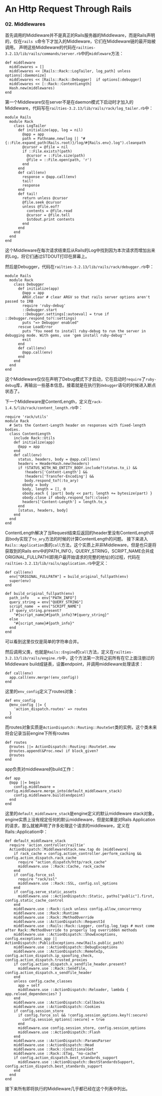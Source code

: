 # An Http Request Through Rails

### 02. Middlewares

首先调用的Middleware并不是真正的Rails服务器的Middleware，而是Rails声明的，仅在`rails s`命令下才加入的Middleware，它们在Middleware链的最开始被调用。
声明这些Middleware的代码在`railties-3.2.13/lib/rails/commands/server.rb`中的`middleware`方法：

```
def middleware
  middlewares = []
  middlewares << [Rails::Rack::LogTailer, log_path] unless options[:daemonize]
  middlewares << [Rails::Rack::Debugger]  if options[:debugger]
  middlewares << [::Rack::ContentLength]
  Hash.new(middlewares)
end
```
第一个Middleware仅在server不是在daemon模式下启动时才加入的Middleware，代码写在`railties-3.2.13/lib/rails/rack/log_tailer.rb`中：

```
module Rails
  module Rack
    class LogTailer
      def initialize(app, log = nil)
        @app = app
        path = Pathname.new(log || "#{::File.expand_path(Rails.root)}/log/#{Rails.env}.log").cleanpath
        @cursor = @file = nil
        if ::File.exists?(path)
          @cursor = ::File.size(path)
          @file = ::File.open(path, 'r')
        end
      end
      def call(env)
        response = @app.call(env)
        tail!
        response
      end
      def tail!
        return unless @cursor
        @file.seek @cursor
        unless @file.eof?
          contents = @file.read
          @cursor = @file.tell
          $stdout.print contents
        end
      end
    end
  end
end
```
这个Middleware在每次请求结束后从Rails的Log中找到因为本次请求而增加出来的Log，将它们通过STDOUT打印在屏幕上。

然后是Debugger，代码在`railties-3.2.13/lib/rails/rack/debugger.rb`中：

```
module Rails
  module Rack
    class Debugger
      def initialize(app)
        @app = app
        ARGV.clear # clear ARGV so that rails server options aren't passed to IRB
        require 'ruby-debug'
        ::Debugger.start
        ::Debugger.settings[:autoeval] = true if ::Debugger.respond_to?(:settings)
        puts "=> Debugger enabled"
      rescue LoadError
        puts "You need to install ruby-debug to run the server in debugging mode. With gems, use 'gem install ruby-debug'"
        exit
      end
      def call(env)
        @app.call(env)
      end
    end
  end
end
```
这个Middleware仅仅在声明了Debug模式下才启动，它在启动时`require`了`ruby-debug`库，再输出一些基本信息。接着就是在执行到`debugger`语句的时候进入断点状态了。

下一个Middleware是ContentLength，定义在`rack-1.4.5/lib/rack/content_length.rb`中：

```
require 'rack/utils'
module Rack
  # Sets the Content-Length header on responses with fixed-length bodies.
  class ContentLength
    include Rack::Utils
    def initialize(app)
      @app = app
    end
    def call(env)
      status, headers, body = @app.call(env)
      headers = HeaderHash.new(headers)
      if !STATUS_WITH_NO_ENTITY_BODY.include?(status.to_i) &&
         !headers['Content-Length'] &&
         !headers['Transfer-Encoding'] &&
         body.respond_to?(:to_ary)
        obody = body
        body, length = [], 0
        obody.each { |part| body << part; length += bytesize(part) }
        obody.close if obody.respond_to?(:close)
        headers['Content-Length'] = length.to_s
      end
      [status, headers, body]
    end
  end
end
```
ContentLength解决了当Request结束后返回的header里没有ContentLength并且body实现了`to_ary`方法的时候的计算ContentLength的问题。
接下来进入`Rails::Application`类的`call`方法，这个实质上并非Middleware，但是也只是将获取到的Rails env中的PATH_INFO，QUERY_STRING，SCRIPT_NAME合并成ORIGINAL_FULLPATH(即用户最开始请求的完整的地址)的过程，代码在`railties-3.2.13/lib/rails/application.rb`中定义：

```
def call(env)
  env["ORIGINAL_FULLPATH"] = build_original_fullpath(env)
  super(env)
end
```
```
def build_original_fullpath(env)
  path_info    = env["PATH_INFO"]
  query_string = env["QUERY_STRING"]
  script_name  = env["SCRIPT_NAME"]
  if query_string.present?
    "#{script_name}#{path_info}?#{query_string}"
  else
    "#{script_name}#{path_info}"
  end
end
```
可以看到这里仅仅是简单的字符串合并。

然后调用父类，也就是`Rails::Engine`的`call`方法，定义在`railties-3.2.13/lib/rails/engine.rb`中，这个方法第一次将之前所有在它上面注册过的Middleware build成链表，设置endpoint，并调用middleware处理请求：

```
def call(env)
  app.call(env.merge!(env_config))
end
```
这里的`env_config`定义了routes对象：

```
def env_config
  @env_config ||= {
    'action_dispatch.routes' => routes
  }
end
```
而routes对象实质是`ActionDispatch::Routing::RouteSet`类的实例，这个类未来将会记录当前engine下所有routes

```
def routes
  @routes ||= ActionDispatch::Routing::RouteSet.new
  @routes.append(&Proc.new) if block_given?
  @routes
end
```
app负责对middleware的build工作：

```
def app
  @app ||= begin
    config.middleware = config.middleware.merge_into(default_middleware_stack)
    config.middleware.build(endpoint)
  end
end
```
这里的`default_middleware_stack`是engine定义的默认middleware stack对象，engine实质上没有规定任何的默认middleware，但是如果是对Rails Application的请求，那么就被声明了许多处理这个请求的middleware，定义在Rails::Application中：

```
def default_middleware_stack
  require 'action_controller/railtie'
  ActionDispatch::MiddlewareStack.new.tap do |middleware|
    if rack_cache = config.action_controller.perform_caching && config.action_dispatch.rack_cache
      require "action_dispatch/http/rack_cache"
      middleware.use ::Rack::Cache, rack_cache
    end
    if config.force_ssl
      require "rack/ssl"
      middleware.use ::Rack::SSL, config.ssl_options
    end
    if config.serve_static_assets
      middleware.use ::ActionDispatch::Static, paths["public"].first, config.static_cache_control
    end
    middleware.use ::Rack::Lock unless config.allow_concurrency
    middleware.use ::Rack::Runtime
    middleware.use ::Rack::MethodOverride
    middleware.use ::ActionDispatch::RequestId
    middleware.use ::Rails::Rack::Logger, config.log_tags # must come after Rack::MethodOverride to properly log overridden methods
    middleware.use ::ActionDispatch::ShowExceptions, config.exceptions_app || ActionDispatch::PublicExceptions.new(Rails.public_path)
    middleware.use ::ActionDispatch::DebugExceptions
    middleware.use ::ActionDispatch::RemoteIp, config.action_dispatch.ip_spoofing_check, config.action_dispatch.trusted_proxies
    if config.action_dispatch.x_sendfile_header.present?
      middleware.use ::Rack::Sendfile, config.action_dispatch.x_sendfile_header
    end
    unless config.cache_classes
      app = self
      middleware.use ::ActionDispatch::Reloader, lambda { app.reload_dependencies? }
    end
    middleware.use ::ActionDispatch::Callbacks
    middleware.use ::ActionDispatch::Cookies
    if config.session_store
      if config.force_ssl && !config.session_options.key?(:secure)
        config.session_options[:secure] = true
      end
      middleware.use config.session_store, config.session_options
      middleware.use ::ActionDispatch::Flash
    end
    middleware.use ::ActionDispatch::ParamsParser
    middleware.use ::ActionDispatch::Head
    middleware.use ::Rack::ConditionalGet
    middleware.use ::Rack::ETag, "no-cache"
    if config.action_dispatch.best_standards_support
      middleware.use ::ActionDispatch::BestStandardsSupport, config.action_dispatch.best_standards_support
    end
  end
end
```
接下来所有即将执行的Middleware几乎都已经在这个列表中列出。

